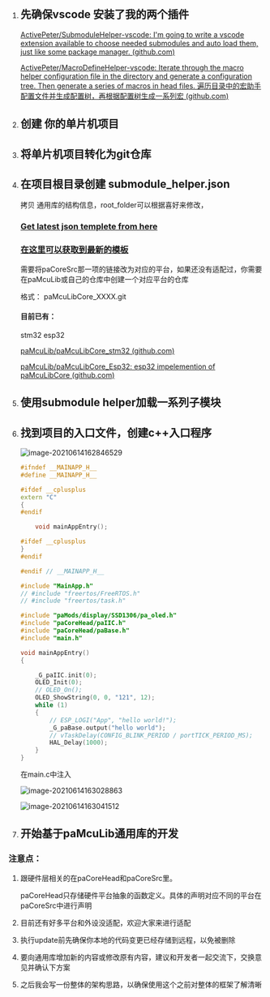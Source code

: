 1. ## 先确保vscode 安装了我的两个插件

   [ActivePeter/SubmoduleHelper-vscode: I'm going to write a vscode extension available to choose needed submodules and auto load them, just like some package manager. (github.com)](https://github.com/ActivePeter/SubmoduleHelper-vscode)

   [ActivePeter/MacroDefineHelper-vscode: Iterate through the macro helper configuration file in the directory and generate a configuration tree. Then generate a series of macros in head files. 遍历目录中的宏助手配置文件并生成配置树，再根据配置树生成一系列宏 (github.com)](https://github.com/ActivePeter/MacroDefineHelper-vscode)

2. ## 创建 你的单片机项目

3. ## 将单片机项目转化为git仓库

4. ## 在项目根目录创建 submodule_helper.json

   拷贝 通用库的结构信息，root_folder可以根据喜好来修改，

   ### [Get latest json templete from here](./latest_module.md) 
   
   ### [在这里可以获取到最新的模板](./latest_module.md)
   
   需要将paCoreSrc那一项的链接改为对应的平台，如果还没有适配过，你需要在paMcuLib或自己的仓库中创建一个对应平台的仓库
   
   格式： paMcuLibCore_XXXX.git
   
   #### 目前已有：
   
   stm32 esp32
   
   [paMcuLib/paMcuLibCore_stm32 (github.com)](https://github.com/paMcuLib/paMcuLibCore_stm32)
   
   [paMcuLib/paMcuLibCore_Esp32: esp32 impelemention of paMcuLibCore (github.com)](https://github.com/paMcuLib/paMcuLibCore_Esp32)
   
5. ## 使用submodule helper加载一系列子模块

6. ## 找到项目的入口文件，创建c++入口程序

   ![image-20210614162846529](https://hanbaoaaa.xyz/tuchuang/images/2021/06/14/image-20210614162846529.png)

   ```c++
   #ifndef __MAINAPP_H__
   #define __MAINAPP_H__
   
   #ifdef __cplusplus
   extern "C"
   {
   #endif
   
       void mainAppEntry();
   
   #ifdef __cplusplus
   }
   #endif
   
   #endif // __MAINAPP_H__
   ```

   ```c++
   #include "MainApp.h"
   // #include "freertos/FreeRTOS.h"
   // #include "freertos/task.h"
   
   #include "paMods/display/SSD1306/pa_oled.h"
   #include "paCoreHead/paIIC.h"
   #include "paCoreHead/paBase.h"
   #include "main.h"
   
   void mainAppEntry()
   {
   
       _G_paIIC.init(0);
       OLED_Init(0);
       // OLED_On();
       OLED_ShowString(0, 0, "121", 12);
       while (1)
       {
           // ESP_LOGI("App", "hello world!");
           _G_paBase.output("hello world");
           // vTaskDelay(CONFIG_BLINK_PERIOD / portTICK_PERIOD_MS);
           HAL_Delay(1000);
       }
   }
   ```

   在main.c中注入

   ![image-20210614163028863](https://hanbaoaaa.xyz/tuchuang/images/2021/06/14/image-20210614163028863.png)

   ![image-20210614163041512](https://hanbaoaaa.xyz/tuchuang/images/2021/06/14/image-20210614163041512.png)

7. ## 开始基于paMcuLib通用库的开发

### 注意点：

1. 跟硬件层相关的在paCoreHead和paCoreSrc里。

   paCoreHead只存储硬件平台抽象的函数定义。具体的声明对应不同的平台在paCoreSrc中进行声明

2. 目前还有好多平台和外设没适配，欢迎大家来进行适配

3. 执行update前先确保你本地的代码变更已经存储到远程，以免被删除

4. 要向通用库增加新的内容或修改原有内容，建议和开发者一起交流下，交换意见并确认下方案

5. 之后我会写一份整体的架构思路，以确保使用这个之前对整体的框架了解清晰

